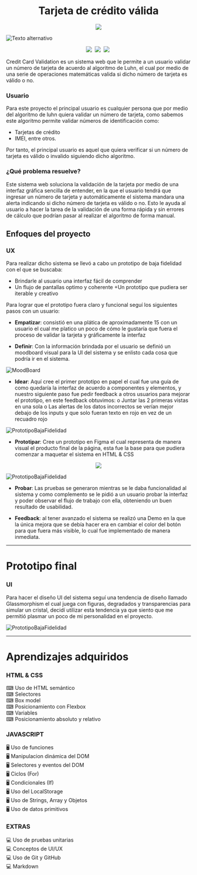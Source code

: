 <h1 align='center'>Tarjeta de crédito válida </h1>

<p align="center">
<img src=" https://img.shields.io/badge/Credit_Card_Validation-Paulette_Villegas-pink?style=for-the-badge&logo=computer"/> 
</p>

![Texto alternativo](img/validator.png)

<p align="center">
  <img src="https://img.shields.io/badge/HTML-F16529?style=for-the-badge&logo=html5&logoColor=white"/>&nbsp
  <img src="https://img.shields.io/badge/CSS-2965F1?style=for-the-badge&logo=css3&logoColor=white"/>&nbsp
  <img src="https://img.shields.io/badge/javascript-F7DF1E?style=for-the-badge&logo=javascript&logoColor=23272E"/>&nbsp
</p>

Credit Card Validation es un sistema web que le permite a un usuario validar un número de tarjeta de acuerdo al algoritmo de Luhn, el cual por medio de una serie de operaciones matemáticas valida si dicho número de tarjeta es válido o no.

### Usuario

Para este proyecto el principal usuario es cualquier persona que por medio del algoritmo de luhn quiera validar un número de tarjeta, como sabemos este algoritmo permite validar números de identificación como:

- Tarjetas de crédito
- IMEI, entre otros.

Por tanto, el principal usuario es aquel que quiera verificar si un número de tarjeta es válido o invalido siguiendo dicho algoritmo.

### ¿Qué problema resuelve?

Este sistema web soluciona la validación de la tarjeta por medio de una interfaz gráfica sencilla de entender, en la que el usuario tendrá que ingresar un número de tarjeta y automáticamente el sistema mandara una alerta indicando si dicho número de tarjeta es válido o no. Esto le ayuda al usuario a hacer la tarea de la validación de una forma rápida y sin errores de cálculo que podrían pasar al realizar el algoritmo de forma manual.

## Enfoques del proyecto

### UX

Para realizar dicho sistema se llevó a cabo un prototipo de baja fidelidad con el que se buscaba:

- Brindarle al usuario una interfaz fácil de comprender
- Un flujo de pantallas optimo y coherente +Un prototipo que pudiera ser iterable y creativo

Para lograr que el prototipo fuera claro y funcional seguí los siguientes pasos con un usuario:

- **Empatizar**: consistió en una plática de aproximadamente 15 con un usuario el cual me platico un poco de cómo le gustaría que fuera el proceso de validar la tarjeta y gráficamente la interfaz

- **Definir**: Con la información brindada por el usuario se definió un moodboard visual para la UI del sistema y se enlisto cada cosa que podría ir en el sistema.

![MoodBoard](img/Moodboard.png)

- **Idear**: Aquí cree el primer prototipo en papel el cual fue una guía de como quedaría la interfaz de acuerdo a componentes y elementos, y nuestro siguiente paso fue pedir feedback a otros usuarios para mejorar el prototipo, en este feedback obtuvimos: o Juntar las 2 primeras vistas en una sola o Las alertas de los datos incorrectos se verían mejor debajo de los inputs y que solo fueran texto en rojo en vez de un recuadro rojo

![PrototipoBajaFidelidad](img/Prototipo.png)

- **Prototipar**: Cree un prototipo en Figma el cual representa de manera visual el producto final de la página, esta fue la base para que pudiera comenzar a maquetar el sistema en HTML & CSS

<p align="center">
 <a href="https://www.figma.com/file/Srbd692f3zjTQ5UXl90yZT/CreditCardValidation?node-id=0%3A1" target="_blank">
  <img src="https://img.shields.io/badge/Ir_A_Prototipo_En_Figma-pink?style=for-the-badge">
</a> 
</p>

![PrototipoBajaFidelidad](img/vistaFinal.png)

- **Probar**: Las pruebas se generaron mientras se le daba funcionalidad al sistema y como complemento se le pidió a un usuario probar la interfaz y poder observar el flujo de trabajo con ella, obteniendo un buen resultado de usabilidad.

- **Feedback**: al tener avanzado el sistema se realizó una Demo en la que la única mejora que se debía hacer era en cambiar el color del botón para que fuera más visible, lo cual fue implementado de manera inmediata.

---

# Prototipo final

### UI

Para hacer el diseño UI del sistema seguí una tendencia de diseño llamado Glassmorphism el cual juega con figuras, degradados y transparencias para simular un cristal, decidí utilizar esta tendencia ya que siento que me permitió plasmar un poco de mi personalidad en el proyecto.

![PrototipoBajaFidelidad](img/Validator.png)

---

# Aprendizajes adquiridos

### HTML & CSS

⌨ Uso de HTML semántico \
⌨ Selectores\
⌨ Box model\
⌨ Posicionamiento con Flexbox\
⌨ Variables \
⌨ Posicionamiento absoluto y relativo

### JAVASCRIPT

🖥 Uso de funciones\
🖥 Manipulacion dinámica del DOM \
🖥 Selectores y eventos del DOM\
🖥 Ciclos (For)\
🖥 Condicionales (If)\
🖥 Uso del LocalStorage\
🖥 Uso de Strings, Array y Objetos\
🖥 Uso de datos primitivos

### EXTRAS

💻 Uso de pruebas unitarias\
💻 Conceptos de UI/UX\
💻 Uso de Git y GitHub\
💻 Markdown
